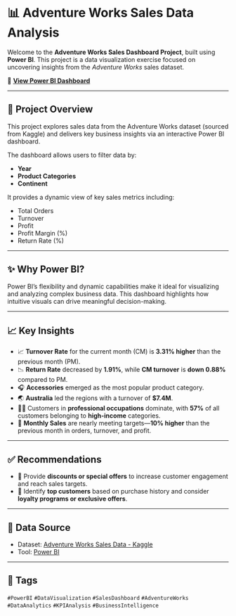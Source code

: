 # 📊 Adventure Works Sales Data Analysis

Welcome to the **Adventure Works Sales Dashboard Project**, built using **Power BI**. This project is a data visualization exercise focused on uncovering insights from the *Adventure Works* sales dataset.

🔗 **[View Power BI Dashboard]([https://lnkd.in/gjVameYy](https://app.powerbi.com/view?r=eyJrIjoiNGEzMjdlMWYtZjEwNy00NjUwLTljNzktNGY3YTRlYjAxNjg0IiwidCI6ImYzZDA5MDA5LWI2ZjItNDI1OS05ZWJjLTkyNzRkNTMxNDc0MSIsImMiOjEwfQ%3D%3D))**

---

## 🚀 Project Overview

This project explores sales data from the Adventure Works dataset (sourced from Kaggle) and delivers key business insights via an interactive Power BI dashboard.

The dashboard allows users to filter data by:

- **Year**
- **Product Categories**
- **Continent**

It provides a dynamic view of key sales metrics including:

- Total Orders  
- Turnover  
- Profit  
- Profit Margin (%)  
- Return Rate (%)

---

## ✨ Why Power BI?

Power BI’s flexibility and dynamic capabilities make it ideal for visualizing and analyzing complex business data. This dashboard highlights how intuitive visuals can drive meaningful decision-making.

---

## 📈 Key Insights

- 📈 **Turnover Rate** for the current month (CM) is **3.31% higher** than the previous month (PM).
- 📉 **Return Rate** decreased by **1.91%**, while **CM turnover** is **down 0.88%** compared to PM.
- 🎧 **Accessories** emerged as the most popular product category.
- 🌏 **Australia** led the regions with a turnover of **$7.4M**.
- 👩‍💼 Customers in **professional occupations** dominate, with **57%** of all customers belonging to **high-income** categories.
- 📅 **Monthly Sales** are nearly meeting targets—**10% higher** than the previous month in orders, turnover, and profit.

---

## ✅ Recommendations

- 💬 Provide **discounts or special offers** to increase customer engagement and reach sales targets.
- 🏅 Identify **top customers** based on purchase history and consider **loyalty programs or exclusive offers**.

---

## 📁 Data Source

- Dataset: [Adventure Works Sales Data - Kaggle](https://www.kaggle.com/)
- Tool: [Power BI](https://powerbi.microsoft.com/)

---

## 📌 Tags

`#PowerBI` `#DataVisualization` `#SalesDashboard` `#AdventureWorks` `#DataAnalytics` `#KPIAnalysis` `#BusinessIntelligence`
